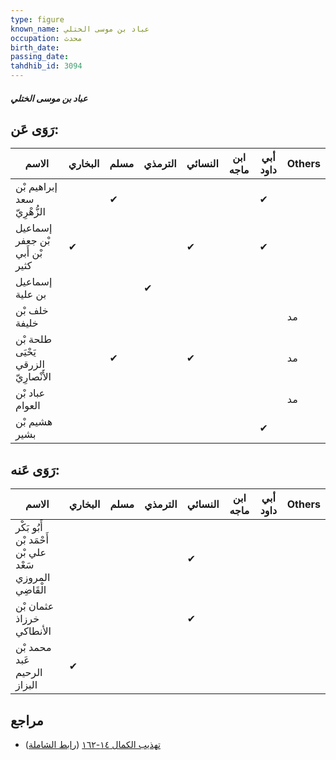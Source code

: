 ```yaml
---
type: figure
known_name: عباد بن موسى الختلي
occupation: محدث
birth_date:
passing_date:
tahdhib_id: 3094
---
```

##### عباد بن موسى الختلي

## رَوَى عَن:
| الاسم                                | البخاري | مسلم | الترمذي | النسائي | ابن ماجه | أبي داود | Others |
| ------------------------------------ | ------- | ---- | ------- | ------- | -------- | -------- | ------ |
| إبراهيم بْن سعد الزُّهْرِيّ          |         | ✔    |         |         |          | ✔        |        |
| إسماعيل بْن جعفر بْن أَبي كثير       | ✔       |      |         | ✔       |          | ✔        |        |
| إسماعيل بن علية                      |         |      | ✔       |         |          |          |        |
| خلف بْن خليفة                        |         |      |         |         |          |          | مد     |
| طلحة بْن يَحْيَى الزرقي الأَنْصارِيّ |         | ✔    |         | ✔       |          |          | مد     |
| عباد بْن العوام                      |         |      |         |         |          |          | مد     |
| هشيم بْن بشير                        |         |      |         |         |          | ✔        |        |
## رَوَى عَنه:
| الاسم                                                   | البخاري | مسلم | الترمذي | النسائي | ابن ماجه | أبي داود | Others |
| ------------------------------------------------------- | ------- | ---- | ------- | ------- | -------- | -------- | ------ |
| أَبُو بَكْر أَحْمَد بْن علي بْن سَعْد المروزي الْقَاضِي |         |      |         | ✔       |          |          |        |
| عثمان بْن خرزاذ الأنطاكي                                |         |      |         | ✔       |          |          |        |
| محمد بْن عَبد الرحيم البزاز                             | ✔       |      |         |         |          |          |        |
## مراجع
- [تهذيب الكمال ١٤-١٦٢](obsidian://open?vault=Tahdhib-al-Kamal&file=Figures/٣٠٩٤-عباد%20بن%20موسى%20الختلي) ([رابط الشاملة](https://shamela.ws/book/3722/7090))